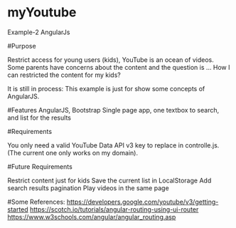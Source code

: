 # myYoutube
Example-2 AngularJs

#Purpose

Restrict access for young users (kids), YouTube is an ocean of videos. Some parents have concerns about the content and the question is ... How I can restricted the content for my kids?

It is still in process: This example is just for show some concepts of AngularJS.

#Features
AngularJS, Bootstrap
Single page app, one textbox to search, and list for the results

#Requirements

You only need a valid YouTube Data API v3 key to replace in controlle.js. (The current one only works on my domain).

#Future Requirements

Restrict content just for kids
Save the current list in LocalStorage
Add search results pagination
Play videos in the same page

#Some References:
https://developers.google.com/youtube/v3/getting-started
https://scotch.io/tutorials/angular-routing-using-ui-router
https://www.w3schools.com/angular/angular_routing.asp
